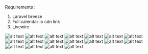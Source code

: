 Requirements : 
1) Laravel breeze
2) Full calendar io cdn link
3) Livewire


![alt text](<Screenshot from 2024-06-24 19-08-50.png>) ![alt text](<Screenshot from 2024-06-25 17-47-48.png>) ![alt text](<Screenshot from 2024-06-25 17-48-05.png>) ![alt text](<Screenshot from 2024-06-25 17-48-12.png>) ![alt text](<Screenshot from 2024-06-25 17-48-17.png>) ![alt text](<Screenshot from 2024-06-25 17-48-22.png>) ![alt text](<Screenshot from 2024-06-25 17-48-32.png>) ![alt text](<Screenshot from 2024-06-25 17-48-39.png>) ![alt text](<Screenshot from 2024-06-25 17-48-52.png>) ![alt text](<Screenshot from 2024-06-25 17-49-01.png>) ![alt text](<Screenshot from 2024-06-25 17-51-34.png>) ![alt text](<Screenshot from 2024-06-25 17-51-43.png>) ![alt text](<Screenshot from 2024-06-25 17-51-49.png>) ![alt text](<Screenshot from 2024-06-25 17-54-28.png>) ![alt text](<Screenshot from 2024-06-25 17-54-34.png>) ![alt text](<Screenshot from 2024-06-25 18-01-28.png>) ![alt text](<Screenshot from 2024-06-25 18-01-35.png>) ![alt text](<Screenshot from 2024-06-25 18-01-37.png>)
